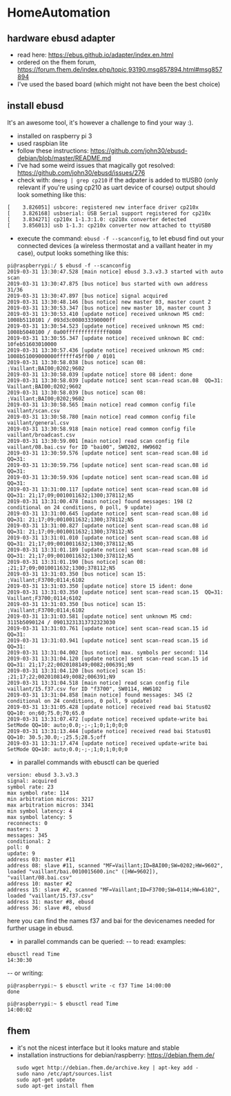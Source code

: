 # HomeAutomation

## hardware ebusd adapter
- read here: https://ebus.github.io/adapter/index.en.html
- ordered on the fhem forum, https://forum.fhem.de/index.php/topic,93190.msg857894.html#msg857894
- I've used the based board (which might not have been the best choice)

## install ebusd
It's an awesome tool, it's however a challenge to find your way :).
- installed on raspberry pi 3
- used raspbian lite
- follow these instructions: https://github.com/john30/ebusd-debian/blob/master/README.md
- I've had some weird issues that magically got resolved: https://github.com/john30/ebusd/issues/276
- check with: `dmesg | grep cp210` if the adpater is added to ttUSB0 (only relevant if you're using cp210 as uart device of course)
output should look something like this:
```pi@raspberrypi:/ $ dmesg | grep cp210
[    3.826051] usbcore: registered new interface driver cp210x
[    3.826168] usbserial: USB Serial support registered for cp210x
[    3.834271] cp210x 1-1.3:1.0: cp210x converter detected
[    3.856013] usb 1-1.3: cp210x converter now attached to ttyUSB0
```
- execute the command: `ebusd -f --scanconfig`, to let ebusd find out your connected devices (a wireless thermostat and a vaillant heater in my case), output looks something like this:
```
pi@raspberrypi:/ $ ebusd -f --scanconfig
2019-03-31 13:30:47.528 [main notice] ebusd 3.3.v3.3 started with auto scan
2019-03-31 13:30:47.875 [bus notice] bus started with own address 31/36
2019-03-31 13:30:47.897 [bus notice] signal acquired
2019-03-31 13:30:48.146 [bus notice] new master 03, master count 2
2019-03-31 13:30:53.347 [bus notice] new master 10, master count 3
2019-03-31 13:30:53.410 [update notice] received unknown MS cmd: 1008b5110101 / 093d3c008033390000ff
2019-03-31 13:30:54.523 [update notice] received unknown MS cmd: 1008b5040100 / 0a00ffffffffffffff0080
2019-03-31 13:30:55.347 [update notice] received unknown BC cmd: 10feb51603010000
2019-03-31 13:30:57.436 [update notice] received unknown MS cmd: 1008b51009000000ffffff45ff00 / 0101
2019-03-31 13:30:58.038 [bus notice] scan 08: ;Vaillant;BAI00;0202;9602
2019-03-31 13:30:58.039 [update notice] store 08 ident: done
2019-03-31 13:30:58.039 [update notice] sent scan-read scan.08  QQ=31: Vaillant;BAI00;0202;9602
2019-03-31 13:30:58.039 [bus notice] scan 08: ;Vaillant;BAI00;0202;9602
2019-03-31 13:30:58.565 [main notice] read common config file vaillant/scan.csv
2019-03-31 13:30:58.780 [main notice] read common config file vaillant/general.csv
2019-03-31 13:30:58.918 [main notice] read common config file vaillant/broadcast.csv
2019-03-31 13:30:59.001 [main notice] read scan config file vaillant/08.bai.csv for ID "bai00", SW0202, HW9602
2019-03-31 13:30:59.576 [update notice] sent scan-read scan.08 id QQ=31: 
2019-03-31 13:30:59.756 [update notice] sent scan-read scan.08 id QQ=31: 
2019-03-31 13:30:59.936 [update notice] sent scan-read scan.08 id QQ=31: 
2019-03-31 13:31:00.117 [update notice] sent scan-read scan.08 id QQ=31: 21;17;09;0010011632;1300;378112;N5
2019-03-31 13:31:00.478 [main notice] found messages: 198 (2 conditional on 24 conditions, 0 poll, 9 update)
2019-03-31 13:31:00.645 [update notice] sent scan-read scan.08 id QQ=31: 21;17;09;0010011632;1300;378112;N5
2019-03-31 13:31:00.827 [update notice] sent scan-read scan.08 id QQ=31: 21;17;09;0010011632;1300;378112;N5
2019-03-31 13:31:01.010 [update notice] sent scan-read scan.08 id QQ=31: 21;17;09;0010011632;1300;378112;N5
2019-03-31 13:31:01.189 [update notice] sent scan-read scan.08 id QQ=31: 21;17;09;0010011632;1300;378112;N5
2019-03-31 13:31:01.190 [bus notice] scan 08: ;21;17;09;0010011632;1300;378112;N5
2019-03-31 13:31:03.350 [bus notice] scan 15: ;Vaillant;F3700;0114;6102
2019-03-31 13:31:03.350 [update notice] store 15 ident: done
2019-03-31 13:31:03.350 [update notice] sent scan-read scan.15  QQ=31: Vaillant;F3700;0114;6102
2019-03-31 13:31:03.350 [bus notice] scan 15: ;Vaillant;F3700;0114;6102
2019-03-31 13:31:03.581 [update notice] sent unknown MS cmd: 3115b5090124 / 09013231313732323030
2019-03-31 13:31:03.761 [update notice] sent scan-read scan.15 id QQ=31: 
2019-03-31 13:31:03.941 [update notice] sent scan-read scan.15 id QQ=31: 
2019-03-31 13:31:04.002 [bus notice] max. symbols per second: 114
2019-03-31 13:31:04.120 [update notice] sent scan-read scan.15 id QQ=31: 21;17;22;0020108149;0082;006391;N9
2019-03-31 13:31:04.120 [bus notice] scan 15: ;21;17;22;0020108149;0082;006391;N9
2019-03-31 13:31:04.518 [main notice] read scan config file vaillant/15.f37.csv for ID "f3700", SW0114, HW6102
2019-03-31 13:31:04.858 [main notice] found messages: 345 (2 conditional on 24 conditions, 0 poll, 9 update)
2019-03-31 13:31:05.428 [update notice] received read bai Status02 QQ=10: on;60;75.0;70;65.0
2019-03-31 13:31:07.472 [update notice] received update-write bai SetMode QQ=10: auto;0.0;-;-;1;0;1;0;0;0
2019-03-31 13:31:13.444 [update notice] received read bai Status01 QQ=10: 30.5;30.0;-;25.5;28.5;off
2019-03-31 13:31:17.474 [update notice] received update-write bai SetMode QQ=10: auto;0.0;-;-;1;0;1;0;0;0
```

- in parallel commands with ebusctl can be queried
```pi@raspberrypi:~ $ ebusctl info
version: ebusd 3.3.v3.3
signal: acquired
symbol rate: 23
max symbol rate: 114
min arbitration micros: 3217
max arbitration micros: 3341
min symbol latency: 4
max symbol latency: 5
reconnects: 0
masters: 3
messages: 345
conditional: 2
poll: 0
update: 9
address 03: master #11
address 08: slave #11, scanned "MF=Vaillant;ID=BAI00;SW=0202;HW=9602", loaded "vaillant/bai.0010015600.inc" ([HW=9602]), "vaillant/08.bai.csv"
address 10: master #2
address 15: slave #2, scanned "MF=Vaillant;ID=F3700;SW=0114;HW=6102", loaded "vaillant/15.f37.csv"
address 31: master #8, ebusd
address 36: slave #8, ebusd
```
here you can find the names f37 and bai for the devicenames needed for further usage in ebusd.

- in parallel commands can be queried:
-- to read: examples:
```
ebusctl read Time
14:30:30
```
-- or writing:
```
pi@raspberrypi:~ $ ebusctl write -c f37 Time 14:00:00
done

pi@raspberrypi:~ $ ebusctl read Time
14:00:02
```

## fhem
- it's not the nicest interface but it looks mature and stable
- installation instructions for debian/raspberry: https://debian.fhem.de/
```
   sudo wget http://debian.fhem.de/archive.key | apt-key add -
   sudo nano /etc/apt/sources.list
   sudo apt-get update
   sudo apt-get install fhem
```



